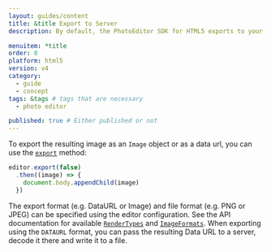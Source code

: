 ```yaml
---
layout: guides/content
title: &title Export to Server
description: By default, the PhotoEditor SDK for HTML5 exports to your user's device. Learn how to disable the automatic download and export to a server instead.

menuitem: *title
order: 0
platform: html5
version: v4
category:
  - guide
  - concept
tags: &tags # tags that are necessary
  - photo editor

published: true # Either published or not
---
```


To export the resulting image as an `Image` object or as a data url, you can use the [`export`](https://docs.photoeditorsdk.com/apidocs/html5/v4/PhotoEditorSDK.UI.DesktopUI.html#export) method:

```js
editor.export(false)
  .then((image) => {
    document.body.appendChild(image)
  })
```

The export format (e.g. DataURL or Image) and file format (e.g. PNG or JPEG) can be specified using the editor configuration. See the API documentation for available [`RenderTypes`](https://docs.photoeditorsdk.com/apidocs/html5/v4/PhotoEditorSDK.html#.RenderType) and [`ImageFormats`](https://docs.photoeditorsdk.com/apidocs/html5/v4/PhotoEditorSDK.html#.ImageFormat). When exporting using the `DATAURL` format, you can pass the resulting Data URL to a server, decode it there and write it to a file.
